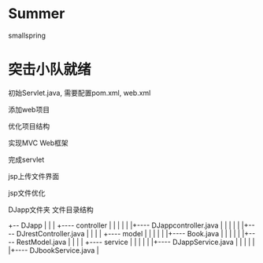 # Summer
smallspring

# 突击小队就绪
初始Servlet.java, 需要配置pom.xml,  web.xml

添加web项目

优化项目结构

实现MVC Web框架

完成servlet

jsp上传文件界面

jsp文件优化

DJapp文件夹
文件目录结构

+-- DJapp
| |
| +---- controller
| | |
| | |+---- DJappcontroller.java
| | |
| | |+---- DJrestController.java
| | |
| +---- model
| | |
| | |+---- Book.java
| | |
| | |+---- RestModel.java
| | |
| +---- service
| | |
| | |+---- DJappService.java
| | |
| | |+---- DJbookService.java
|






